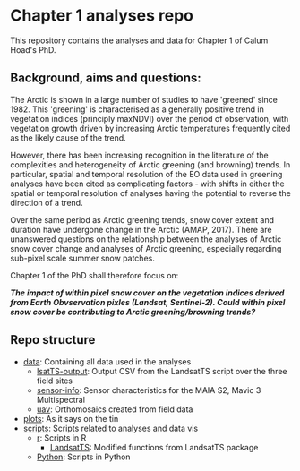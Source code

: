 # Chapter 1 analyses repo
This repository contains the analyses and data for Chapter 1 of Calum Hoad's PhD. 

## Background, aims and questions:
The Arctic is shown in a large number of studies to have 'greened' since 1982. This 'greening' is characterised as a generally positive trend in vegetation indices (principly maxNDVI) over the period of observation, with vegetation growth driven by increasing Arctic temperatures frequently cited as the likely cause of the trend. 

However, there has been increasing recognition in the literature of the complexities and heterogeneity of Arctic greening (and browning) trends. In particular, spatial and temporal resolution of the EO data used in greening analyses have been cited as complicating factors - with shifts in either the spatial or temporal resolution of analyses having the potential to reverse the direction of a trend.

Over the same period as Arctic greening trends, snow cover extent and duration have undergone change in the Arctic (AMAP, 2017). There are unanswered questions on the relationship between the analyses of Arctic snow cover change and analyses of Arctic greening, especially regarding sub-pixel scale summer snow patches.

Chapter 1 of the PhD shall therefore focus on:

***The impact of within pixel snow cover on the vegetation indices derived from Earth Obvservation pixles (Landsat, Sentinel-2). Could within pixel snow cover be contributing to Arctic greening/browning trends?***

## Repo structure
- [data](data): Containing all data used in the analyses
    - [lsatTS-output](data/lsatTS-output): Output CSV from the LandsatTS script over the three field sites
    - [sensor-info](data/sensor-info): Sensor characteristics for the MAIA S2, Mavic 3 Multispectral
    - [uav](data/uav): Orthomosaics created from field data
- [plots](plots): As it says on the tin
- [scripts](scripts): Scripts related to analyses and data vis
    - [r](scripts/r): Scripts in R
        - [LandsatTS](scripts/r/LandsatTS): Modified functions from LandsatTS package
    - [Python](scripts/Python): Scripts in Python
